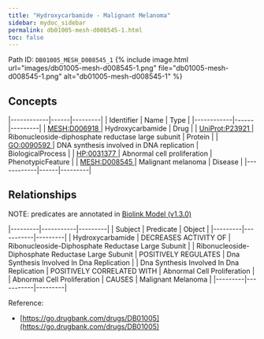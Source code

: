 ```yaml
---
title: "Hydroxycarbamide - Malignant Melanoma"
sidebar: mydoc_sidebar
permalink: db01005-mesh-d008545-1.html
toc: false 
---
```



Path ID: `DB01005_MESH_D008545_1`
{% include image.html url="images/db01005-mesh-d008545-1.png" file="db01005-mesh-d008545-1.png" alt="db01005-mesh-d008545-1" %}

## Concepts

|------------|------|---------|
| Identifier | Name | Type    |
|------------|------|---------|
| <a href="https://identifiers.org/MESH:D006918">MESH:D006918 </a> | Hydroxycarbamide | Drug |
| <a href="https://identifiers.org/UniProt:P23921">UniProt:P23921 </a> | Ribonucleoside-diphosphate reductase large subunit | Protein |
| <a href="https://identifiers.org/GO:0090592">GO:0090592 </a> | DNA synthesis involved in DNA replication | BiologicalProcess |
| <a href="https://identifiers.org/HP:0031377">HP:0031377 </a> | Abnormal cell proliferation | PhenotypicFeature |
| <a href="https://identifiers.org/MESH:D008545">MESH:D008545 </a> | Malignant melanoma | Disease |
|------------|------|---------|

## Relationships


NOTE: predicates are annotated in <a href="https://github.com/biolink/biolink-model/releases/tag/v1.3.0">Biolink Model (v1.3.0)</a>

|---------|-----------|---------|
| Subject | Predicate | Object  |
|---------|-----------|---------|
| Hydroxycarbamide | DECREASES ACTIVITY OF | Ribonucleoside-Diphosphate Reductase Large Subunit |
| Ribonucleoside-Diphosphate Reductase Large Subunit | POSITIVELY REGULATES | Dna Synthesis Involved In Dna Replication |
| Dna Synthesis Involved In Dna Replication | POSITIVELY CORRELATED WITH | Abnormal Cell Proliferation |
| Abnormal Cell Proliferation | CAUSES | Malignant Melanoma |
|---------|-----------|---------|

Reference: 
  - [https://go.drugbank.com/drugs/DB01005](https://go.drugbank.com/drugs/DB01005)
